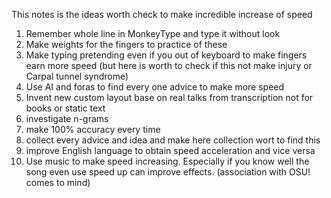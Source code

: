 This notes is the ideas worth check to make incredible increase of speed
1. Remember whole line in MonkeyType and type it without look
2. Make weights for the fingers to practice of these
3. Make typing pretending even if you out of keyboard to make fingers earn more speed (but here is worth to check if this not make injury or Carpal tunnel syndrome)
4. Use AI and foras to find every one advice to make more speed 
5. Invent new custom layout base on real talks from transcription not for books or static text
6. investigate n-grams
7. make 100% accuracy every time
8. collect every advice and idea and make here collection wort to find this
9. improve English language to obtain speed acceleration and vice versa
10. Use music to make speed increasing. Especially if you know well the song even use speed up can improve effects. (association with OSU! comes to mind)